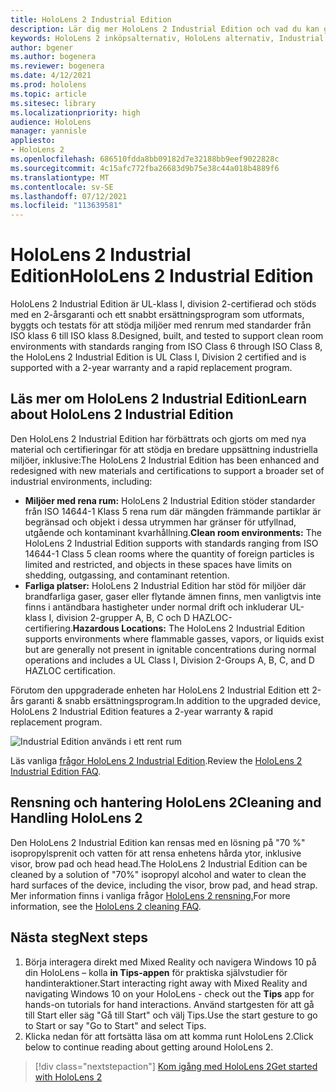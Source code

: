 ```yaml
---
title: HoloLens 2 Industrial Edition
description: Lär dig mer HoloLens 2 Industrial Edition och vad du kan göra när du har skaffat en egen.
keywords: HoloLens 2 inköpsalternativ, HoloLens alternativ, Industrial Edition
author: bgener
ms.author: bogenera
ms.reviewer: bogenera
ms.date: 4/12/2021
ms.prod: hololens
ms.topic: article
ms.sitesec: library
ms.localizationpriority: high
audience: HoloLens
manager: yannisle
appliesto:
- HoloLens 2
ms.openlocfilehash: 686510fdda8bb09182d7e32188bb9eef9022828c
ms.sourcegitcommit: 4c15afc772fba26683d9b75e38c44a018b4889f6
ms.translationtype: MT
ms.contentlocale: sv-SE
ms.lasthandoff: 07/12/2021
ms.locfileid: "113639581"
---
```

# <a name="hololens-2-industrial-edition"></a><span data-ttu-id="5f523-104">HoloLens 2 Industrial Edition</span><span class="sxs-lookup"><span data-stu-id="5f523-104">HoloLens 2 Industrial Edition</span></span>

<span data-ttu-id="5f523-105">HoloLens 2 Industrial Edition är UL-klass I, division 2-certifierad och stöds med en 2-årsgaranti och ett snabbt ersättningsprogram som utformats, byggts och testats för att stödja miljöer med renrum med standarder från ISO klass 6 till ISO klass 8.</span><span class="sxs-lookup"><span data-stu-id="5f523-105">Designed, built, and tested to support clean room environments with standards ranging from ISO Class 6 through ISO Class 8, the HoloLens 2 Industrial Edition is UL Class I, Division 2 certified and is supported with a 2-year warranty and a rapid replacement program.</span></span>

## <a name="learn-about-hololens-2-industrial-edition"></a><span data-ttu-id="5f523-106">Läs mer om HoloLens 2 Industrial Edition</span><span class="sxs-lookup"><span data-stu-id="5f523-106">Learn about HoloLens 2 Industrial Edition</span></span>

<span data-ttu-id="5f523-107">Den HoloLens 2 Industrial Edition har förbättrats och gjorts om med nya material och certifieringar för att stödja en bredare uppsättning industriella miljöer, inklusive:</span><span class="sxs-lookup"><span data-stu-id="5f523-107">The HoloLens 2 Industrial Edition has been enhanced and redesigned with new materials and certifications to support a broader set of industrial environments, including:</span></span>

- <span data-ttu-id="5f523-108">**Miljöer med rena rum:** HoloLens 2 Industrial Edition stöder standarder från ISO 14644-1 Klass 5 rena rum där mängden främmande partiklar är begränsad och objekt i dessa utrymmen har gränser för utfyllnad, utgående och kontaminant kvarhållning.</span><span class="sxs-lookup"><span data-stu-id="5f523-108">**Clean room environments:** The HoloLens 2 Industrial Edition supports with standards ranging from ISO 14644-1 Class 5 clean rooms where the quantity of foreign particles is limited and restricted, and objects in these spaces have limits on shedding, outgassing, and contaminant retention.</span></span>
- <span data-ttu-id="5f523-109">**Farliga platser:** HoloLens 2 Industrial Edition har stöd för miljöer där brandfarliga gaser, gaser eller flytande ämnen finns, men vanligtvis inte finns i antändbara hastigheter under normal drift och inkluderar UL-klass I, division 2-grupper A, B, C och D HAZLOC-certifiering.</span><span class="sxs-lookup"><span data-stu-id="5f523-109">**Hazardous Locations:** The HoloLens 2 Industrial Edition supports environments where flammable gasses, vapors, or liquids exist but are generally not present in ignitable concentrations during normal operations and includes a UL Class I, Division 2-Groups A, B, C, and D HAZLOC certification.</span></span>

<span data-ttu-id="5f523-110">Förutom den uppgraderade enheten har HoloLens 2 Industrial Edition ett 2-års garanti & snabb ersättningsprogram.</span><span class="sxs-lookup"><span data-stu-id="5f523-110">In addition to the upgraded device, HoloLens 2 Industrial Edition features a 2-year warranty & rapid replacement program.</span></span>

![Industrial Edition används i ett rent rum](./images/ie-small-pic.png)

<span data-ttu-id="5f523-112">Läs vanliga [frågor HoloLens 2 Industrial Edition](hololens2-industrial-edition-faq.md).</span><span class="sxs-lookup"><span data-stu-id="5f523-112">Review the [HoloLens 2 Industrial Edition FAQ](hololens2-industrial-edition-faq.md).</span></span>

## <a name="cleaning-and-handling-hololens-2"></a><span data-ttu-id="5f523-113">Rensning och hantering HoloLens 2</span><span class="sxs-lookup"><span data-stu-id="5f523-113">Cleaning and Handling HoloLens 2</span></span>

<span data-ttu-id="5f523-114">Den HoloLens 2 Industrial Edition kan rensas med en lösning på "70 %" isopropylsprenit och vatten för att rensa enhetens hårda ytor, inklusive visor, brow pad och head head.</span><span class="sxs-lookup"><span data-stu-id="5f523-114">The HoloLens 2 Industrial Edition can be cleaned by a solution of "70%" isopropyl alcohol and water to clean the hard surfaces of the device, including the visor, brow pad, and head strap.</span></span> <span data-ttu-id="5f523-115">Mer information finns i vanliga frågor [HoloLens 2 rensning.](/hololens/hololens2-maintenance)</span><span class="sxs-lookup"><span data-stu-id="5f523-115">For more information, see the [HoloLens 2 cleaning FAQ](/hololens/hololens2-maintenance).</span></span>

## <a name="next-steps"></a><span data-ttu-id="5f523-116">Nästa steg</span><span class="sxs-lookup"><span data-stu-id="5f523-116">Next steps</span></span>

1. <span data-ttu-id="5f523-117">Börja interagera direkt med Mixed Reality och navigera Windows 10 på din HoloLens – kolla **in Tips-appen** för praktiska självstudier för handinteraktioner.</span><span class="sxs-lookup"><span data-stu-id="5f523-117">Start interacting right away with Mixed Reality and navigating Windows 10 on your HoloLens - check out the **Tips** app for hands-on tutorials for hand interactions.</span></span> <span data-ttu-id="5f523-118">Använd startgesten för att gå till Start eller säg "Gå till Start" och välj Tips.</span><span class="sxs-lookup"><span data-stu-id="5f523-118">Use the start gesture to go to Start or say "Go to Start" and select Tips.</span></span>
1. <span data-ttu-id="5f523-119">Klicka nedan för att fortsätta läsa om att komma runt HoloLens 2.</span><span class="sxs-lookup"><span data-stu-id="5f523-119">Click below to continue reading about getting around HoloLens 2.</span></span>

> [!div class="nextstepaction"]
> [<span data-ttu-id="5f523-120">Kom igång med HoloLens 2</span><span class="sxs-lookup"><span data-stu-id="5f523-120">Get started with HoloLens 2</span></span>](hololens2-basic-usage.md)